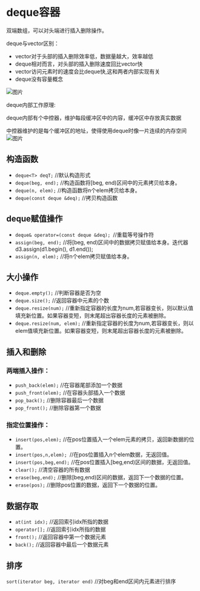 # deque容器

双端数组，可以对头端进行插入删除操作。  

deque与vector区别：  

+ vector对于头部的插入删除效率低，数据量越大，效率越低
+ deque相对而言，对头部的插入删除速度回比vector快
+ vector访问元素时的速度会比deque快,这和两者内部实现有关
+ deque没有容量概念

![图片](C:/Ccode/c++primer/png_source/deque.png)

deque内部工作原理:   

deque内部有个中控器，维护每段缓冲区中的内容，缓冲区中存放真实数据   

中控器维护的是每个缓冲区的地址，使得使用deque时像一片连续的内存空间   
![图片](C:/Ccode/c++primer/png_source/inner_deque.png)

## 构造函数

+ `deque<T> deqT;` //默认构造形式
+ `deque(beg, end);` //构造函数将[beg, end)区间中的元素拷贝给本身。
+ `deque(n, elem);` //构造函数将n个elem拷贝给本身。
+ `deque(const deque &deq);` //拷贝构造函数

## deque赋值操作

+ `deque& operator=(const deque &deq); `//重载等号操作符
+ `assign(beg, end);` //将[beg, end)区间中的数据拷贝赋值给本身。迭代器d3.assign(d1.begin(), d1.end());
+ `assign(n, elem);` //将n个elem拷贝赋值给本身。

## 大小操作

+ `deque.empty();` //判断容器是否为空
+ `deque.size();` //返回容器中元素的个数
+ `deque.resize(num);` //重新指定容器的长度为num,若容器变长，则以默认值填充新位置。如果容器变短，则末尾超出容器长度的元素被删除。
+ `deque.resize(num, elem);` //重新指定容器的长度为num,若容器变长，则以elem值填充新位置。如果容器变短，则末尾超出容器长度的元素被删除。

## 插入和删除

### 两端插入操作：

+ `push_back(elem);` //在容器尾部添加一个数据
+ `push_front(elem);` //在容器头部插入一个数据
+ `pop_back();` //删除容器最后一个数据
+ `pop_front();` //删除容器第一个数据

### 指定位置操作：

+ `insert(pos,elem);` //在pos位置插入一个elem元素的拷贝，返回新数据的位置。
+ `insert(pos,n,elem); `//在pos位置插入n个elem数据，无返回值。
+ `insert(pos,beg,end);` //在pos位置插入[beg,end)区间的数据，无返回值。
+ `clear();` //清空容器的所有数据
+ `erase(beg,end);` //删除[beg,end)区间的数据，返回下一个数据的位置。
+ `erase(pos);` //删除pos位置的数据，返回下一个数据的位置。

## 数据存取

+ `at(int idx);` //返回索引idx所指的数据
+ `operator[];` //返回索引idx所指的数据
+ `front();` //返回容器中第一个数据元素
+ `back();` //返回容器中最后一个数据元素

## 排序

`sort(iterator beg, iterator end)` //对beg和end区间内元素进行排序